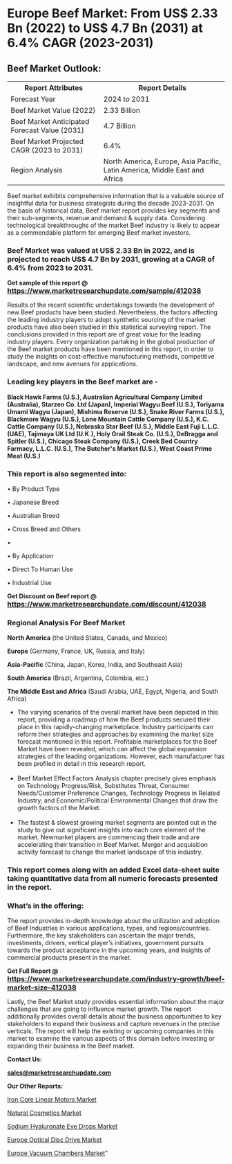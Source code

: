 # Europe Beef Market: From US$ 2.33 Bn (2022) to US$ 4.7 Bn (2031) at 6.4% CAGR (2023-2031)

<html>
<body>

<h2>Beef Market Outlook:</h2>

<table>
  <tr>
    <th>Report Attributes</th>
    <th>Report Details</th>
  </tr>
  <tr>
    <td>Forecast Year</td>
    <td>2024 to 2031</td>
  </tr>
  <tr>
    <td>Beef Market Value (2022)</td>
    <td>2.33 Billion</td>
  </tr>
  <tr>
    <td>Beef Market Anticipated Forecast Value (2031)</td>
    <td>4.7 Billion</td>
  </tr>
  <tr>
    <td>Beef Market Projected CAGR (2023 to 2031)</td>
    <td>6.4%</td>
  </tr>
  <tr>
    <td>Region Analysis</td>
    <td>North America, Europe, Asia Pacific, Latin America, Middle East and Africa</td>
  </tr>
</table>

</body>
</html>

Beef market exhibits comprehensive information that is a valuable source of insightful data for business strategists during the decade 2023-2031. On the basis of historical data, Beef market report provides key segments and their sub-segments, revenue and demand &amp; supply data. Considering technological breakthroughs of the market Beef industry is likely to appear as a commendable platform for emerging Beef market investors.

<strong><h3>Beef Market was valued at US$ 2.33 Bn in 2022, and is projected to reach US$ 4.7 Bn by 2031, growing at a CAGR of 6.4% from 2023 to 2031.</h3></strong>

<strong>Get sample of this report @ <a href=https://www.marketresearchupdate.com/sample/412038><font size=3 color=#0000ff>https://www.marketresearchupdate.com/sample/412038</font></a></strong>

Results of the recent scientific undertakings towards the development of new Beef products have been studied. Nevertheless, the factors affecting the leading industry players to adopt synthetic sourcing of the market products have also been studied in this statistical surveying report. The conclusions provided in this report are of great value for the leading industry players. Every organization partaking in the global production of the Beef market products have been mentioned in this report, in order to study the insights on cost-effective manufacturing methods, competitive landscape, and new avenues for applications.

<strong><h3>Leading key players in the Beef market are -</h3></strong>

<strong>Black Hawk Farms (U.S.), Australian Agricultural Company Limited (Australia), Starzen Co. Ltd (Japan), Imperial Wagyu Beef (U.S.), Toriyama Umami Wagyu (Japan), Mishima Reserve (U.S.), Snake River Farms (U.S.), Blackmore Wagyu (U.S.), Lone Mountain Cattle Company (U.S.), K.C. Cattle Company (U.S.), Nebraska Star Beef (U.S.), Middle East Fuji L.L.C. (UAE), Tajimaya UK Ltd (U.K.), Holy Grail Steak Co. (U.S.), DeBragga and Spitler (U.S.), Chicago Steak Company (U.S.), Creek Bed Country Farmacy, L.L.C. (U.S.), The Butcher's Market (U.S.), West Coast Prime Meat (U.S.)</strong>

<strong><h3>This report is also segmented into:</h3></strong>

• By Product Type

• Japanese Breed

• Australian Breed

• Cross Breed and Others

• 

• By Application

• Direct To Human Use

• Industrial Use

<strong>Get Discount on Beef report @ <a href=https://www.marketresearchupdate.com/discount/412038><font size=3 color=#0000ff>https://www.marketresearchupdate.com/discount/412038</font></a></strong>

<strong><h3>Regional Analysis For Beef Market</h3></strong>

<strong>North America</strong> (the United States, Canada, and Mexico)

<strong>Europe</strong> (Germany, France, UK, Russia, and Italy)

<strong>Asia-Pacific</strong> (China, Japan, Korea, India, and Southeast Asia)

<strong>South America</strong> (Brazil, Argentina, Colombia, etc.)

<strong>The Middle East and Africa</strong> (Saudi Arabia, UAE, Egypt, Nigeria, and South Africa)

<ul>
  <li>The varying scenarios of the overall market have been depicted in this report, providing a roadmap of how the Beef products secured their place in this rapidly-changing marketplace. Industry participants can reform their strategies and approaches by examining the market size forecast mentioned in this report. Profitable marketplaces for the Beef Market have been revealed, which can affect the global expansion strategies of the leading organizations. However, each manufacturer has been profiled in detail in this research report.</li><br>
  <li>Beef Market Effect Factors Analysis chapter precisely gives emphasis on Technology Progress/Risk, Substitutes Threat, Consumer Needs/Customer Preference Changes, Technology Progress in Related Industry, and Economic/Political Environmental Changes that draw the growth factors of the Market.</li><br>
  <li>The fastest &amp; slowest growing market segments are pointed out in the study to give out significant insights into each core element of the market. Newmarket players are commencing their trade and are accelerating their transition in Beef Market. Merger and acquisition activity forecast to change the market landscape of this industry.</li>
</ul>
<strong><h3>This report comes along with an added Excel data-sheet suite taking quantitative data from all numeric forecasts presented in the report.</h3></strong>

<strong><h3>What’s in the offering:</h3></strong> The report provides in-depth knowledge about the utilization and adoption of Beef Industries in various applications, types, and regions/countries. Furthermore, the key stakeholders can ascertain the major trends, investments, drivers, vertical player’s initiatives, government pursuits towards the product acceptance in the upcoming years, and insights of commercial products present in the market.

<strong>Get Full Report @ <a href=https://www.marketresearchupdate.com/industry-growth/beef-market-size-412038><font size=3 color=#0000ff>https://www.marketresearchupdate.com/industry-growth/beef-market-size-412038</font></a></strong>

Lastly, the Beef Market study provides essential information about the major challenges that are going to influence market growth. The report additionally provides overall details about the business opportunities to key stakeholders to expand their business and capture revenues in the precise verticals. The report will help the existing or upcoming companies in this market to examine the various aspects of this domain before investing or expanding their business in the Beef market.

<strong>Contact Us:</strong>

<strong>sales@marketresearchupdate.com</strong>

<strong>Our Other Reports:</strong>

<a href=https://www.linkedin.com/pulse/iron-core-linear-motors-market-size-growth-set-surge-significantly>Iron Core Linear Motors Market</a>

<a href=https://www.linkedin.com/pulse/natural-cosmetics-market-top-leading-vendors-lawless-beauty>Natural Cosmetics Market</a>

<a href=https://www.linkedin.com/pulse/sodium-hyaluronate-eye-drops-market>Sodium Hyaluronate Eye Drops Market</a>

<a href=https://www.linkedin.com/pulse/europe-optical-disc-drive-market-2023-current>Europe Optical Disc Drive Market</a>

<a href=https://www.linkedin.com/pulse/europe-vacuum-chambers-market-2023-top-industry>Europe Vacuum Chambers Market</a>"
